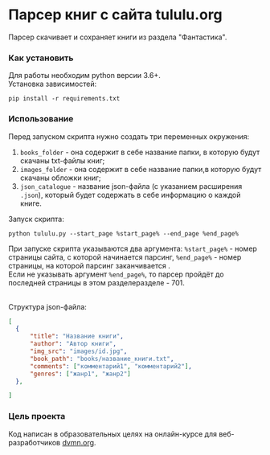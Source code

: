 # Парсер книг с сайта tululu.org

Парсер скачивает и сохраняет книги из раздела "Фантастика".

### Как установить

Для работы необходим python версии 3.6+. <br>
Установка зависимостей:
```
pip install -r requirements.txt
```

### Использование
Перед запуском скрипта нужно создать три переменных окружения:<br>
1. `books_folder` - она содержит в себе название папки, в которую будут скачаны txt-файлы книг;
2. `images_folder` - она содержит в себе название папки,в которую будут скачаны обложки книг;
3. `json_catalogue` - название json-файла (с указанием расширения `.json`), который будет содержать в себе информацию о каждой книге.<br>


Запуск скрипта:
```
python tululu.py --start_page %start_page% --end_page %end_page%
```
При запуске скрипта указываются два аргумента: `%start_page%` - номер страницы сайта, с которой начинается парсинг, `%end_page%` - номер страницы, на которой парсинг заканчивается .<br>
Если не указывать аргумент `%end_page%`, то парсер пройдёт до последней страницы в этом разделеразделе - 701.<br>
<br>

Структура json-файла:
```json
[
  {
      "title": "Название книги",
      "author": "Автор книги",
      "img_src": "images/id.jpg",
      "book_path": "books/название_книги.txt",
      "comments": ["комментарий1", "комментарий2"],
      "genres": ["жанр1", "жанр2"]
  }, 

]
```

### Цель проекта

Код написан в образовательных целях на онлайн-курсе для веб-разработчиков [dvmn.org](https://dvmn.org/).
